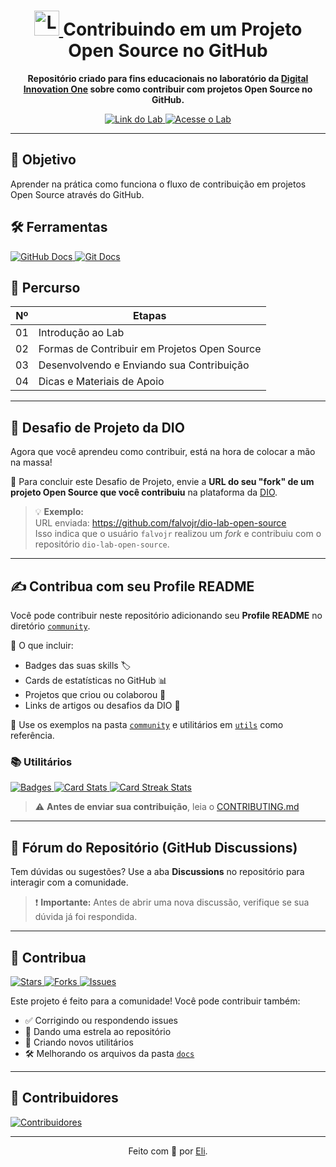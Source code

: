 <h1 align="center">
  <a href="https://www.dio.me/" target="_blank">
    <img src="https://hermes.digitalinnovation.one/assets/diome/logo-minimized.png" width="40" alt="Logo DIO" />
  </a>
  <span> Contribuindo em um Projeto Open Source no GitHub</span>
</h1>

<p align="center"><strong>Repositório criado para fins educacionais no laboratório da <a href="https://www.dio.me/">Digital Innovation One</a> sobre como contribuir com projetos Open Source no GitHub.</strong></p>

<p align="center">
  <a href="https://web.dio.me/lab/desafio-de-projeto-contribuindo-em-um-projeto-open-source-no-github/learning/913f26fd-1018-4643-b59a-6356ea77dc2e">
    <img src="https://img.shields.io/badge/▶-000?style=for-the-badge&logo=movie&logoColor=E94D5F" alt="Link do Lab">
  </a>
  <a href="https://web.dio.me/lab/desafio-de-projeto-contribuindo-em-um-projeto-open-source-no-github/learning/913f26fd-1018-4643-b59a-6356ea77dc2e">
    <img src="https://img.shields.io/badge/Acesse%20o%20Lab%20na%20Plataforma-E94D5F?style=for-the-badge" alt="Acesse o Lab">
  </a>
</p>

---

## 🎯 Objetivo

Aprender na prática como funciona o fluxo de contribuição em projetos Open Source através do GitHub.

## 🛠️ Ferramentas

<p>
  <a href="https://docs.github.com/">
    <img src="https://img.shields.io/badge/GitHub-000?style=for-the-badge&logo=github&logoColor=30A3DC" alt="GitHub Docs">
  </a>
  <a href="https://git-scm.com/doc">
    <img src="https://img.shields.io/badge/Git-000?style=for-the-badge&logo=git&logoColor=E94D5F" alt="Git Docs">
  </a>
</p>

## 🧭 Percurso

| Nº  | Etapas                                         |
|-----|------------------------------------------------|
| 01  | Introdução ao Lab                              |
| 02  | Formas de Contribuir em Projetos Open Source   |
| 03  | Desenvolvendo e Enviando sua Contribuição      |
| 04  | Dicas e Materiais de Apoio                     |

---

## 🚀 Desafio de Projeto da DIO

Agora que você aprendeu como contribuir, está na hora de colocar a mão na massa!

📌 Para concluir este Desafio de Projeto, envie a **URL do seu "fork" de um projeto Open Source que você contribuiu** na plataforma da [DIO](https://www.dio.me/).

> 💡 **Exemplo:**  
> URL enviada: https://github.com/falvojr/dio-lab-open-source  
> Isso indica que o usuário `falvojr` realizou um *fork* e contribuiu com o repositório `dio-lab-open-source`.

---

## ✍️ Contribua com seu Profile README

Você pode contribuir neste repositório adicionando seu **Profile README** no diretório [`community`](https://github.com/digitalinnovationone/dio-lab-open-source/tree/main/community).

📄 O que incluir:
- Badges das suas skills 🏷️
- Cards de estatísticas no GitHub 📊
- Projetos que criou ou colaborou 🧠
- Links de artigos ou desafios da DIO 🧩

🎨 Use os exemplos na pasta [`community`](https://github.com/digitalinnovationone/dio-lab-open-source/tree/main/community) e utilitários em [`utils`](https://github.com/digitalinnovationone/dio-lab-open-source/tree/main/utils) como referência.

### 📚 Utilitários

<p>
  <a href="https://github.com/digitalinnovationone/dio-lab-open-source/blob/main/utils/badges/badges.md">
    <img src="https://img.shields.io/badge/Badges-30A3DC?style=for-the-badge" alt="Badges">
  </a>
  <a href="https://github.com/digitalinnovationone/dio-lab-open-source/blob/main/utils/cards/github-stats.md">
    <img src="https://img.shields.io/badge/Card%20Stats-E94D5F?style=for-the-badge" alt="Card Stats">
  </a>
  <a href="https://github.com/digitalinnovationone/dio-lab-open-source/blob/main/utils/cards/github-streak-stats.md">
    <img src="https://img.shields.io/badge/Card%20Streak%20States-30A3DC?style=for-the-badge" alt="Card Streak Stats">
  </a>
</p>

> ⚠️ **Antes de enviar sua contribuição**, leia o [CONTRIBUTING.md](https://github.com/digitalinnovationone/dio-lab-open-source/blob/main/CONTRIBUTING.md)

---

## 💬 Fórum do Repositório (GitHub Discussions)

Tem dúvidas ou sugestões? Use a aba **Discussions** no repositório para interagir com a comunidade.

> ❗ **Importante:** Antes de abrir uma nova discussão, verifique se sua dúvida já foi respondida.

---

## 🤝 Contribua

<p>
  <a href="https://github.com/digitalinnovationone/dio-lab-open-source/stargazers">
    <img src="https://img.shields.io/github/stars/digitalinnovationone/dio-lab-open-source?style=social" alt="Stars">
  </a>
  <a href="https://github.com/digitalinnovationone/dio-lab-open-source/forks">
    <img src="https://img.shields.io/github/forks/digitalinnovationone/dio-lab-open-source?style=social" alt="Forks">
  </a>
  <a href="https://github.com/digitalinnovationone/dio-lab-open-source/issues/">
    <img src="https://img.shields.io/github/issues/digitalinnovationone/dio-lab-open-source?style=social" alt="Issues">
  </a>
</p>

Este projeto é feito para a comunidade! Você pode contribuir também:

- ✅ Corrigindo ou respondendo issues
- 🌟 Dando uma estrela ao repositório
- 🧰 Criando novos utilitários
- 🛠️ Melhorando os arquivos da pasta [`docs`](https://github.com/digitalinnovationone/dio-lab-open-source/tree/main/docs)

---

## 👥 Contribuidores

<a href="https://github.com/digitalinnovationone/dio-lab-open-source/graphs/contributors">
  <img src="https://contrib.rocks/image?repo=digitalinnovationone/dio-lab-open-source" alt="Contribuidores" />
</a>

---

<div align="center">Feito com 💙 por <a href="https://github.com/elidianaandrade">Eli</a>.</div>
